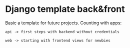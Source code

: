 # Django template back&amp;front
Basic a template for future projects.
Counting with apps:
```
api -> first steps with backend without credentials
```

```
web -> starting with frontend views for newbies
```
